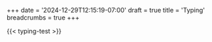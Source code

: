 +++
date = '2024-12-29T12:15:19-07:00'
draft = true
title = 'Typing'
breadcrumbs = true
+++

{{< typing-test >}}